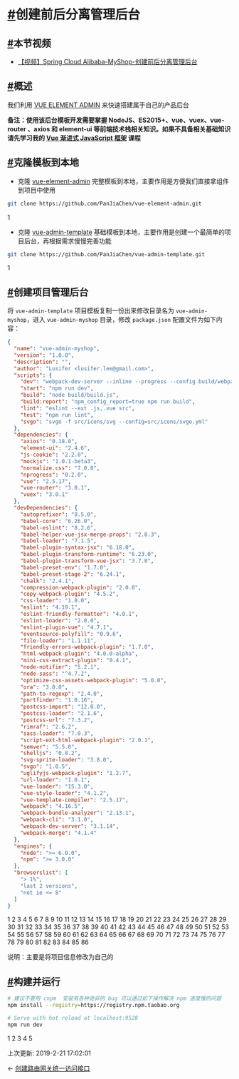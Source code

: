# [#](https://funtl.com/zh/spring-cloud-alibaba-myshop/创建前后分离管理后台.html#创建前后分离管理后台)创建前后分离管理后台

## [#](https://funtl.com/zh/spring-cloud-alibaba-myshop/创建前后分离管理后台.html#本节视频)本节视频

- [【视频】Spring Cloud Alibaba-MyShop-创建前后分离管理后台](https://www.bilibili.com/video/av44269665/)

## [#](https://funtl.com/zh/spring-cloud-alibaba-myshop/创建前后分离管理后台.html#概述)概述

我们利用 [VUE ELEMENT ADMIN](https://github.com/PanJiaChen/vue-element-admin/blob/master/README.zh-CN.md) 来快速搭建属于自己的产品后台

**备注：使用该后台模板开发需要掌握 NodeJS、ES2015+、vue、vuex、vue-router 、axios 和 element-ui 等前端技术栈相关知识。如果不具备相关基础知识请先学习我的 [Vue 渐进式 JavaScript 框架](https://funtl.com/zh/guide/Vue-渐进式-JavaScript-框架.html#vue-渐进式-javascript-框架) 课程**

## [#](https://funtl.com/zh/spring-cloud-alibaba-myshop/创建前后分离管理后台.html#克隆模板到本地)克隆模板到本地

- 克隆 [vue-element-admin](https://github.com/PanJiaChen/vue-element-admin) 完整模板到本地，主要作用是方便我们直接拿组件到项目中使用

```bash
git clone https://github.com/PanJiaChen/vue-element-admin.git
```

1

- 克隆 [vue-admin-template](https://github.com/PanJiaChen/vue-admin-template) 基础模板到本地，主要作用是创建一个最简单的项目后台，再根据需求慢慢完善功能

```bash
git clone https://github.com/PanJiaChen/vue-admin-template.git
```

1

## [#](https://funtl.com/zh/spring-cloud-alibaba-myshop/创建前后分离管理后台.html#创建项目管理后台)创建项目管理后台

将 `vue-admin-template` 项目模板复制一份出来修改目录名为 `vue-admin-myshop`，进入 `vue-admin-myshop` 目录，修改 `package.json` 配置文件为如下内容：

```json
{
  "name": "vue-admin-myshop",
  "version": "1.0.0",
  "description": "",
  "author": "Lusifer <lusifer.lee@gmail.com>",
  "scripts": {
    "dev": "webpack-dev-server --inline --progress --config build/webpack.dev.conf.js",
    "start": "npm run dev",
    "build": "node build/build.js",
    "build:report": "npm_config_report=true npm run build",
    "lint": "eslint --ext .js,.vue src",
    "test": "npm run lint",
    "svgo": "svgo -f src/icons/svg --config=src/icons/svgo.yml"
  },
  "dependencies": {
    "axios": "0.18.0",
    "element-ui": "2.4.6",
    "js-cookie": "2.2.0",
    "mockjs": "1.0.1-beta3",
    "normalize.css": "7.0.0",
    "nprogress": "0.2.0",
    "vue": "2.5.17",
    "vue-router": "3.0.1",
    "vuex": "3.0.1"
  },
  "devDependencies": {
    "autoprefixer": "8.5.0",
    "babel-core": "6.26.0",
    "babel-eslint": "8.2.6",
    "babel-helper-vue-jsx-merge-props": "2.0.3",
    "babel-loader": "7.1.5",
    "babel-plugin-syntax-jsx": "6.18.0",
    "babel-plugin-transform-runtime": "6.23.0",
    "babel-plugin-transform-vue-jsx": "3.7.0",
    "babel-preset-env": "1.7.0",
    "babel-preset-stage-2": "6.24.1",
    "chalk": "2.4.1",
    "compression-webpack-plugin": "2.0.0",
    "copy-webpack-plugin": "4.5.2",
    "css-loader": "1.0.0",
    "eslint": "4.19.1",
    "eslint-friendly-formatter": "4.0.1",
    "eslint-loader": "2.0.0",
    "eslint-plugin-vue": "4.7.1",
    "eventsource-polyfill": "0.9.6",
    "file-loader": "1.1.11",
    "friendly-errors-webpack-plugin": "1.7.0",
    "html-webpack-plugin": "4.0.0-alpha",
    "mini-css-extract-plugin": "0.4.1",
    "node-notifier": "5.2.1",
    "node-sass": "^4.7.2",
    "optimize-css-assets-webpack-plugin": "5.0.0",
    "ora": "3.0.0",
    "path-to-regexp": "2.4.0",
    "portfinder": "1.0.16",
    "postcss-import": "12.0.0",
    "postcss-loader": "2.1.6",
    "postcss-url": "7.3.2",
    "rimraf": "2.6.2",
    "sass-loader": "7.0.3",
    "script-ext-html-webpack-plugin": "2.0.1",
    "semver": "5.5.0",
    "shelljs": "0.8.2",
    "svg-sprite-loader": "3.8.0",
    "svgo": "1.0.5",
    "uglifyjs-webpack-plugin": "1.2.7",
    "url-loader": "1.0.1",
    "vue-loader": "15.3.0",
    "vue-style-loader": "4.1.2",
    "vue-template-compiler": "2.5.17",
    "webpack": "4.16.5",
    "webpack-bundle-analyzer": "2.13.1",
    "webpack-cli": "3.1.0",
    "webpack-dev-server": "3.1.14",
    "webpack-merge": "4.1.4"
  },
  "engines": {
    "node": ">= 6.0.0",
    "npm": ">= 3.0.0"
  },
  "browserslist": [
    "> 1%",
    "last 2 versions",
    "not ie <= 8"
  ]
}
```

1
2
3
4
5
6
7
8
9
10
11
12
13
14
15
16
17
18
19
20
21
22
23
24
25
26
27
28
29
30
31
32
33
34
35
36
37
38
39
40
41
42
43
44
45
46
47
48
49
50
51
52
53
54
55
56
57
58
59
60
61
62
63
64
65
66
67
68
69
70
71
72
73
74
75
76
77
78
79
80
81
82
83
84
85
86

说明：主要是将项目信息修改为自己的

## [#](https://funtl.com/zh/spring-cloud-alibaba-myshop/创建前后分离管理后台.html#构建并运行)构建并运行

```bash
# 建议不要用 cnpm  安装有各种诡异的 bug 可以通过如下操作解决 npm 速度慢的问题
npm install --registry=https://registry.npm.taobao.org

# Serve with hot reload at localhost:9528
npm run dev
```

1
2
3
4
5

上次更新: 2019-2-21 17:02:01

← [创建路由网关统一访问接口](https://funtl.com/zh/spring-cloud-alibaba-myshop/创建路由网关统一访问接口.html)